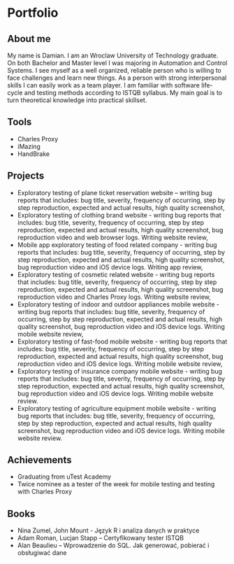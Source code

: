 # Portfolio

## About me

My name is Damian. I am an Wroclaw University of Technology graduate. On both Bachelor and Master level I was majoring in Automation and Control Systems. 
I see myself as a well organized, reliable person who is willing to face challenges and learn new things. As a person with strong interpersonal skills I can easily work as a team player. 
I am familiar with software life-cycle and testing methods according to ISTQB syllabus. My main goal is to turn theoretical knowledge into practical skillset. 

## Tools

*	Charles Proxy
*	iMazing
*	HandBrake

## Projects

*	Exploratory testing of plane ticket reservation website – writing bug reports that includes: bug title, severity, frequency of occurring, step by step reproduction, 
expected and actual results, high quality screenshot,
*	Exploratory testing of clothing brand website - writing bug reports that includes: bug title, severity, frequency of occurring, step by step reproduction, 
expected and actual results, high quality screenshot, bug reproduction video and web browser logs. Writing website review,
*	Mobile app exploratory testing of food related company - writing bug reports that includes: bug title, severity, frequency of occurring, step by step reproduction, 
expected and actual results, high quality screenshot, bug reproduction video and iOS device logs. Writing app review,
*	Exploratory testing of cosmetic related website - writing bug reports that includes: bug title, severity, frequency of occurring, step by step reproduction, 
expected and actual results, high quality screenshot, bug reproduction video and Charles Proxy logs. Writing website review,
*	Exploratory testing of indoor and outdoor appliances mobile website - writing bug reports that includes: bug title, severity, frequency of occurring, step by step reproduction,
expected and actual results, high quality screenshot, bug reproduction video and iOS device logs. Writing mobile website review,
*	Exploratory testing of fast-food mobile website - writing bug reports that includes: bug title, severity, frequency of occurring, step by step reproduction, 
expected and actual results, high quality screenshot, bug reproduction video and iOS device logs. Writing mobile website review,
* Exploratory testing of insurance company mobile website - writing bug reports that includes: bug title, severity, frequency of occurring, step by step reproduction, expected and actual results, high quality screenshot, bug reproduction video and iOS device logs. Writing mobile website review.
* Exploratory testing of agriculture equipment mobile website - writing bug reports that includes: bug title, severity, frequency of occurring, step by step reproduction, expected and actual results, high quality screenshot, bug reproduction video and iOS device logs. Writing mobile website review.

## Achievements

* Graduating from uTest Academy
*	Twice nominee as a tester of the week for mobile testing and testing with Charles Proxy

## Books

*	Nina Zumel, John Mount - Język R i analiza danych w praktyce 
*	Adam Roman, Lucjan Stapp – Certyfikowany tester ISTQB
*	Alan Beaulieu – Wprowadzenie do SQL. Jak generować, pobierać i obsługiwać dane


